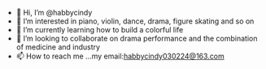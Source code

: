 - 👋 Hi, I’m @habbycindy
- 👀 I’m interested in piano, violin, dance, drama, figure skating and so on
- 🌱 I’m currently learning how to build a colorful life
- 💞️ I’m looking to collaborate on drama performance and the combination of medicine and industry
- 📫 How to reach me ...my email:habbycindy030224@163.com

<!---
habbycindy/habbycindy is a ✨ special ✨ repository because its `README.md` (this file) appears on your GitHub profile.
You can click the Preview link to take a look at your changes.
--->
